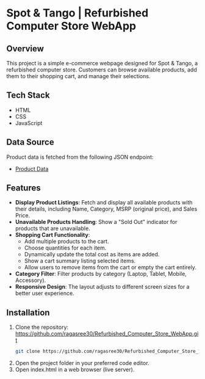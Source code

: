 # Spot & Tango | Refurbished Computer Store WebApp

## Overview
This project is a simple e-commerce webpage designed for Spot & Tango, a refurbished computer store. Customers can browse available products, add them to their shopping cart, and manage their selections.

## Tech Stack
- HTML
- CSS
- JavaScript

## Data Source
Product data is fetched from the following JSON endpoint:
- [Product Data](https://s3.us-east-1.amazonaws.com/assets.spotandtango/products.json)

## Features
- **Display Product Listings**: Fetch and display all available products with their details, including Name, Category, MSRP (original price), and Sales Price.
- **Unavailable Products Handling**: Show a "Sold Out" indicator for products that are unavailable.
- **Shopping Cart Functionality**: 
  - Add multiple products to the cart.
  - Choose quantities for each item.
  - Dynamically update the total cost as items are added.
  - Show a cart summary listing selected items.
  - Allow users to remove items from the cart or empty the cart entirely.
- **Category Filter**: Filter products by category (Laptop, Tablet, Mobile, Accessory).
- **Responsive Design**: The layout adjusts to different screen sizes for a better user experience.

## Installation
1. Clone the repository: https://github.com/ragasree30/Refurbished_Computer_Store_WebApp.git
   ```bash
   git clone https://github.com/ragasree30/Refurbished_Computer_Store_WebApp.git
2. Open the project folder in your preferred code editor.
3. Open index.html in a web browser (live server).